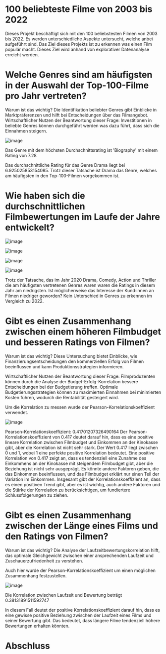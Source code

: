 # 100 beliebteste Filme von 2003 bis 2022 
Dieses Projekt beschäftigt sich mit den 100 beliebstesten Filmen von 2003 bis 2022. Es werden unterschiedliche Aspekte untersucht, welche anbei aufgeführt sind. Das Ziel dieses Projekts ist zu erkennen was einen Film populär macht. Dieses Ziel wird anhand von explorativer Datenanalyse erreicht werden. 

# Welche Genres sind am häufigsten in der Auswahl der Top-100-Filme pro Jahr vertreten?

Warum ist das wichtig? 
Die Identifikation beliebter Genres gibt Einblicke in Marktpräferenzen und hilft bei Entscheidungen über das Filmangebot.
Wirtschaftlicher Nutzen der Beantwortung dieser Frage: Investitionen in beliebte Genres können durchgeführt werden was dazu führt, dass sich die Einnahmen steigern. 

![image](https://github.com/Alisa99j/Pr-sentation_Analysewerkzeuge/assets/155681145/4863c681-656a-4d81-9f48-232152ab0043)

Das Genre mit dem höchsten Durchschnittsrating ist 'Biography' mit einem Rating von 7.28

Das durchschnittliche Rating für das Genre Drama liegt bei  6.925025853154085. Trotz dieser Tatsache ist Drama das Genre, welches am häufigsten in den Top-100-Filmen vorgekommen ist. 


# Wie haben sich die durchschnittlichen Filmbewertungen im Laufe der Jahre entwickelt?

![image](https://github.com/Alisa99j/Pr-sentation_Analysewerkzeuge/assets/155681145/47f3c620-203b-4bd0-a2f3-5a74545f5828)

![image](https://github.com/Alisa99j/Pr-sentation_Analysewerkzeuge/assets/155681145/9579784a-f55f-4440-aa7f-97a7f27d8541)

![image](https://github.com/Alisa99j/Pr-sentation_Analysewerkzeuge/assets/155681145/e8303573-4438-4763-a639-f0cbd566f484)

![image](https://github.com/Alisa99j/Pr-sentation_Analysewerkzeuge/assets/155681145/80ca4af1-63cc-4ca2-b639-d0747ec9a389)

Trotz der Tatsache, das im Jahr 2020 Drama, Comedy, Action und Thriller die am häufigsten vertretenen Genres waren waren die Ratings in diesem Jahr am niedrigsten. Ist möglicherweise das Interesse der Kund:innen an Filmen niedriger geworden? Kein Unterschied in Genres zu erkennen im Vergleich zu 2022.  

# Gibt es einen Zusammenhang zwischen einem höheren Filmbudget und besseren Ratings von Filmen? 
Warum ist das wichtig? Diese Untersuchung bietet Einblicke, wie Finanzierungsentscheidungen den kommerziellen Erfolg von Filmen beeinflussen und kann Produktionsstrategien informieren.

Wirtschaftlicher Nutzen der Beantwortung dieser Frage: Filmproduzenten können durch die Analyse der Budget-Erfolg-Korrelation bessere Entscheidungen bei der Budgetierung treffen. Optimale Budgetierungsstrategien können zu maximierten Einnahmen bei minimierten Kosten führen, wodurch die Rentabilität gesteigert wird. 

Um die Korrelation zu messen wurde der Pearson-Korrelationskoeffizient verwendet. 

![image](https://github.com/Alisa99j/Pr-sentation_Analysewerkzeuge/assets/155681145/fd68073b-02ee-4de6-9d6f-2db05f763c78)


Pearson-Korrelationskoeffizient: 0.41701207326490164
Der Pearson-Korrelationskoeffizient von 0.417 deutet darauf hin, dass es eine positive lineare Korrelation zwischen Filmbudget und Einkommen an der Kinokasse gibt, aber die Korrelation ist nicht sehr stark. Der Wert 0.417 liegt zwischen 0 und 1, wobei 1 eine perfekte positive Korrelation bedeutet. 
Eine positive Korrelation von 0.417 zeigt an, dass es tendenziell eine Zunahme des Einkommens an der Kinokasse mit steigendem Filmbudget gibt, aber die Beziehung ist nicht sehr ausgeprägt. Es könnte andere Faktoren geben, die das Einkommen beeinflussen, und das Filmbudget erklärt nur einen Teil der Variation im Einkommen.
Insgesamt gibt der Korrelationskoeffizient an, dass es einen positiven Trend gibt, aber es ist wichtig, auch andere Faktoren und die Stärke der Korrelation zu berücksichtigen, um fundiertere Schlussfolgerungen zu ziehen.


# Gibt es einen Zusammenhang zwischen der Länge eines Films und den Ratings von Filmen? 

Warum ist das wichtig?
Die Analyse der Laufzeitbewertungskorrelation hilft, das optimale Gleichgewicht zwischen einer ansprechenden Laufzeit und Zuschauerzufriedenheit zu verstehen. 

Auch hier wurde der Pearson-Korrelationskoeffizient um einen möglichen Zusammenhang festzustellen. 

![image](https://github.com/Alisa99j/Pr-sentation_Analysewerkzeuge/assets/155681145/cb9d2ea7-6274-4ec6-a2a9-8a4c9f701444)

Die Korrelation zwischen Laufzeit und Bewertung beträgt 0.38131891511592747

In diesem Fall deutet der positive Korrelationskoeffizient darauf hin, dass es eine gewisse positive Beziehung zwischen der Laufzeit eines Films und seiner Bewertung gibt. Das bedeutet, dass längere Filme tendenziell höhere Bewertungen erhalten könnten.  

# Abschluss 
